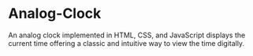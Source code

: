 # Analog-Clock
 An analog clock implemented in HTML, CSS, and JavaScript displays the current time offering a classic and intuitive way to view the time digitally. 
